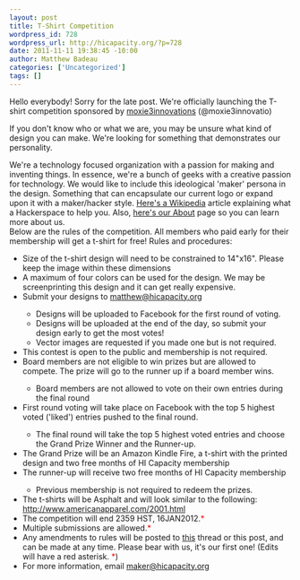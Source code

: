 ```yaml
--- 
layout: post
title: T-Shirt Competition
wordpress_id: 728
wordpress_url: http://hicapacity.org/?p=728
date: 2011-11-11 19:38:45 -10:00
author: Matthew Badeau
categories: ['Uncategorized']
tags: []
---
```

Hello everybody! Sorry for the late post. We're officially launching the T-shirt competition sponsored by <a href="https://www.facebook.com/moxie3innovations">moxie3innovations</a> (@moxie3innovatio)

If you don't know who or what we are, you may be unsure what kind of design you can make. We're looking for something that demonstrates our personality.
<div>We're a technology focused organization with a passion for making and inventing things. In essence, we're a bunch of geeks with a creative passion for technology. We would like to include this ideological 'maker' persona in the design. Something that can encapsulate our current logo or expand upon it with a maker/hacker style. <a title="Hackerspace" href=" http://en.wikipedia.org/wiki/Hackerspace" target="_blank">Here's a Wikipedia</a> article explaining what a Hackerspace to help you. Also, <a title="About HI Capacity" href="http://hicapacity.org/about/" target="_blank">here's our About</a> page so you can learn more about us.</div>
Below are the rules of the competition. All members who paid early for their membership will get a t-shirt for free! Rules and procedures:
<ul>
	<li>Size of the t-shirt design will need to be constrained to 14"x16". Please keep the image within these dimensions</li>
	<li>A maximum of four colors can be used for the design. We may be screenprinting this design and it can get really expensive.</li>
	<li>Submit your designs to <a title="Submit design!" href="mailto:matthew@hicapacity.org" target="_blank">matthew@hicapacity.org</a></li>
<ul>
	<li>Designs will be uploaded to Facebook for the first round of voting.</li>
	<li>Designs will be uploaded at the end of the day, so submit your design early to get the most votes!</li>
	<li>Vector images are requested if you made one but is not required.</li>
</ul>
	<li>This contest is open to the public and membership is not required.</li>
	<li>Board members are not eligible to win prizes but are allowed to compete. The prize will go to the runner up if a board member wins.</li>
<ul>
	<li>Board members are not allowed to vote on their own entries during the final round</li>
</ul>
	<li>First round voting will take place on Facebook with the top 5 highest voted ('liked') entries pushed to the final round.</li>
<ul>
	<li>The final round will take the top 5 highest voted entries and choose the Grand Prize Winner and the Runner-up.</li>
</ul>
	<li>The Grand Prize will be an Amazon Kindle Fire, a t-shirt with the printed design and two free months of HI Capacity membership</li>
	<li>The runner-up will receive two free months of HI Capacity membership</li>
<ul>
	<li>Previous membership is not required to redeem the prizes.</li>
</ul>
	<li>The t-shirts will be Asphalt and will look similar to the following: <a href="http://www.americanapparel.com/2001.html" target="_blank">http://www.americanapparel.com/2001.html</a></li>
	<li>The competition will end 2359 HST, 16JAN2012.<span style="color: #ff0000;">*</span></li>
	<li>Multiple submissions are allowed.<span style="color: #ff0000;">*</span></li>
	<li>Any amendments to rules will be posted to <a title="T-Shirt Competition Thread" href="https://groups.google.com/forum/#!topic/honolulu-makerspace/NwHSKMRU1Og" target="_blank">this</a> thread or this post, and can be made at any time. Please bear with us, it's our first one! (Edits will have a red asterisk. <span style="color: #ff0000;">*</span>)</li>
	<li>For more information, email <a title="Email us!" href="maker@hicapacity.org">maker@hicapacity.org</a></li>
</ul>
